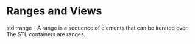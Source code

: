 # Ranges and Views

std::range - A range is a sequence of elements that can be iterated over. The STL containers are ranges.
